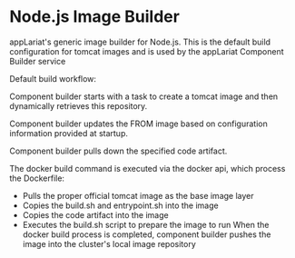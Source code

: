 # Node.js Image Builder

appLariat's generic image builder for Node.js. This is the default build configuration for tomcat images and is used by the appLariat Component Builder service

Default build workflow:

Component builder starts with a task to create a tomcat image and then dynamically retrieves this repository.

Component builder updates the FROM image based on configuration information provided at startup.

Component builder pulls down the specified code artifact.
 
The docker build command is executed via the docker api, which process the Dockerfile:

- Pulls the proper official tomcat image as the base image layer
- Copies the build.sh and entrypoint.sh into the image
- Copies the code artifact into the image
- Executes the build.sh script to prepare the image to run When the docker build process is completed, component builder pushes the image into the cluster's local image repository